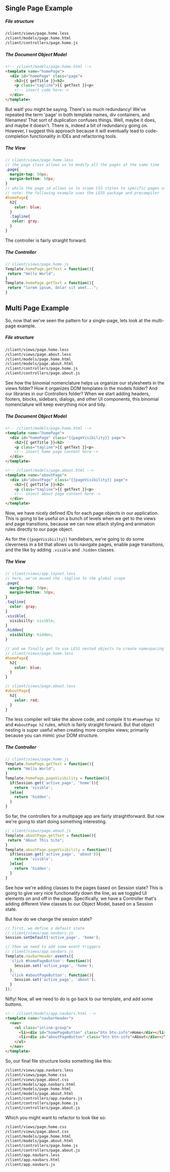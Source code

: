 ## Single Page Example

##### File structure 
````sh
/client/views/page.home.less
/client/models/page.home.html
/client/controllers/page.home.js
````
 
##### The Document Object Model    
````html
<!-- /client/models/page.home.html -->
<template name="homePage">
  <div id="homePage" class="page">
    <h2>{{ getTitle }}<h2>
    <p class="tagline">{{ getText }}<p>
    <!-- insert code here-->
  </div>
</template>
````
But wait! you might be saying.  There's so much redundancy!  We've repeated the term 'page' in both template names, div containers, and filenames!  That sort of duplication confuses things.  Well, maybe it does, and maybe it doesn't.  There is, indeed a bit of redundancy going on.  However, I suggest this approach because it will eventually lead to code-completion functionality in IDEs and refactoring tools.  


##### The View    
````scss
// client/views/page.home.less
// the page class allows us to modify all the pages at the same time
.page{
  margin-top: 50px;
  margin-bottom: 50px;
}
// while the page id allows us to scope CSS styles to specific pages using namespacing
// note: the following example uses the LESS package and precompiler  
#homePage{
  h2{
    color: blue;
  }
  .tagline{
   color: gray;
  }
}
````

The controller is fairly straight forward.  
##### The Controller   
````js
// client/views/page.home.js 
Template.homePage.getText = function(){
 return "Hello World";
}
Template.homePage.getText = function(){
 return "lorem ipsum, dolar sit amet...";
}
````

## Multi Page Example

So, now that we've seen the pattern for a single-page, lets look at the multi-page example.
##### File structure 
````sh
/client/views/page.home.less
/client/views/page.about.less
/client/models/page.home.html
/client/models/page.about.html
/client/controllers/page.home.js
/client/controllers/page.about.js
````

See how the binomial nomenclature helps us organize our stylesheets in the views folder?  How it organizes DOM templates in the models folder?  And our libraries in our Controllers folder?  When we start adding headers, footers, blocks, sidebars, dialogs, and other UI components, this binomial nomenclature will keep everything nice and tidy.  

 
##### The Document Object Model   
````html
<!-- /client/models/page.home.html -->
<template name="homePage">
  <div id="homePage" class="{{pageVisibility}} page">
    <h2>{{ getTitle }}<h2>
    <p class="tagline">{{ getText }}<p>
    <!-- insert home page content here-->
  </div>
</template>

<!-- /client/models/page.about.html -->
<template name="aboutPage">
  <div id="aboutPage" class="{{pageVisibility}} page">
    <h2>{{ getTitle }}<h2>
    <p class="tagline">{{ getText }}<p>
    <!-- insert about page content here-->
  </div>
</template>
````

Now, we have nicely defined IDs for each page objects in our application.  This is going to be useful on a bunch of levels when we get to the views and page transitions, because we can now attach styling and animation rules directly to our page object.    

As for the ``{{pageVisibiilty}}`` handlebars, we're going to do some cleverness in a bit that allows us to navigate pages, enable page transitions, and the like by adding ``.visible`` and ``.hidden`` classes.  

##### The View  
````scss
// client/views/app.layout.less
// here, we've moved the .tagline to the global scope
.page{
  margin-top: 50px;
  margin-bottom: 50px;
}
.tagline{
  color: gray;
}
.visible{
  visibiilty: visible;
}
.hidden{
  visibility: hidden;
}

// and we finally get to use LESS nested objects to create namespacing hierarchy
// client/views/page.home.less
#homePage{
  h2{
    color: blue;
  }
}

// client/views/page.about.less
#aboutPage{
  h2{
    color: red;
  }
}
````

The less compiler will take the above code, and compile it to ``#homePage h2`` and ``#aboutPage h2`` rules, which is fairly straight forward.  But that object nesting is super useful when creating more complex views; primarily because you can mimic your DOM structure.  


##### The Controller   
````js
// client/views/page.home.js 
Template.homePage.getText = function(){
 return "Hello World";
}
Template.homePage.pageVisibility = function(){
  if(Session.get('active_page', 'home')){
    return 'visible';
  }else{
    return 'hidden';
  }
}
````

So far, the controllers for a multipage app are fairly straightforward.  But now we're going to start doing something interesting.  

````js
// client/views/page.about.js 
Template.aboutPage.getText = function(){
 return "About This Site";
}
Template.aboutPage.pageVisibility = function(){
  if(Session.get('active_page', 'about')){
    return 'visible';
  }else{
    return 'hidden';
  }
}
````

See how we're adding classes to the pages based on Session state?  This is going to give very nice functionality down the line, as we toggled UI elements on and off in the page.  Specifically, we have a Controller that's adding different View classes to our Object Model, based on a Session state.

But how do we change the session state?
````js
// first, we define a default state
// client/views/app.navbars.js 
Session.setDefault('active_page', 'home');

// then we need to add some event triggers
// client/views/app.navbars.js 
Template.navbarHeader.events({
  'click #homePageButton': function(){
    Session.set('active_page', 'home');
  },
  'click #aboutPageButton': function(){
    Session.set('active_page', 'about');
  }
});
````

Nifty!  Now, all we need to do is go back to our template, and add some buttons.
````html
<!-- /client/models/app.navbars.html -->
<template name="navbarHeader">
  <nav>
    <ul class="inline-group">
      <li><div id="homePageButton" class="btn btn-info">Home</div></li>
      <li><div id="aboutPageButton" class="btn btn-info">About</div></li>
    </ul>
  </nav>
</template>
````

So, our final file structure looks something like this:
````sh
/client/views/app.navbars.less
/client/views/page.home.css
/client/views/page.about.css
/client/models/app.navbars.html
/client/models/page.home.html
/client/models/page.about.html
/client/controllers/app.navbars.js
/client/controllers/page.home.js
/client/controllers/page.about.js
````

Which you might want to refactor to look like so:
````sh
/client/views/page.home.css
/client/views/page.about.css
/client/models/page.home.html
/client/models/page.about.html
/client/controllers/page.home.js
/client/controllers/page.about.js
/client/app.navbars.less
/client/app.navbars.html
/client/app.navbars.js
````
